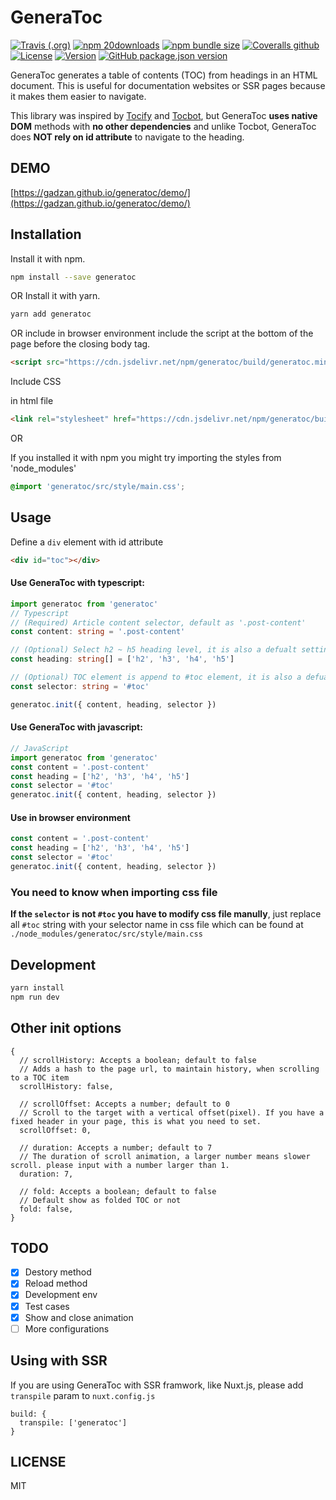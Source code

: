 # GeneraToc

[![Travis (.org)](https://img.shields.io/travis/gadzan/generatoc?style=for-the-badge)]()
[![npm 20downloads](https://img.shields.io/npm/dt/generatoc?label=npm%20downloads&logo=npm&style=for-the-badge)](https://www.npmjs.com/package/generatoc)
[![npm bundle size](https://img.shields.io/bundlephobia/min/generatoc?style=for-the-badge)](https://www.npmjs.com/package/generatoc)
[![Coveralls github](https://img.shields.io/coveralls/github/gadzan/generatoc?style=for-the-badge)](https://coveralls.io/github/gadzan/generatoc?branch=master)
[![License](https://img.shields.io/npm/l/generatoc?style=for-the-badge)](https://github.com/gadzan/generatoc/blob/master/LICENSE)
[![Version](https://img.shields.io/npm/v/generatoc?logo=npm&label=version&style=for-the-badge)](https://www.npmjs.com/package/generatoc)
[![GitHub package.json version](https://img.shields.io/github/package-json/v/gadzan/generatoc?logo=github&style=for-the-badge)](github.com/gadzan/generatoc/)

GeneraToc generates a table of contents (TOC) from headings in an HTML document. This is useful for documentation websites or SSR pages because it makes them easier to navigate. 

This library was inspired by [Tocify](https://github.com/gfranko/jquery.tocify.js) and [Tocbot](https://github.com/tscanlin/tocbot), but GeneraToc **uses native DOM** methods with **no other dependencies** and unlike Tocbot, GeneraToc does **NOT rely on id attribute** to navigate to the heading.

## DEMO

[https://gadzan.github.io/generatoc/demo/](https://gadzan.github.io/generatoc/demo/)

## Installation

Install it with npm.
```bash
npm install --save generatoc
```

OR Install it with yarn.
```bash
yarn add generatoc
```

OR include in browser environment
include the script at the bottom of the page before the closing body tag.
```html
<script src="https://cdn.jsdelivr.net/npm/generatoc/build/generatoc.min.js"></script>
```

Include CSS

in html file
```html
<link rel="stylesheet" href="https://cdn.jsdelivr.net/npm/generatoc/build/generatoc.min.css">
```

OR

If you installed it with npm you might try importing the styles from 'node_modules'
```css
@import 'generatoc/src/style/main.css';
```

## Usage

Define a `div` element with id attribute
```html
<div id="toc"></div>
```

#### Use GeneraToc with typescript:
```typescript
import generatoc from 'generatoc'
// Typescript
// (Required) Article content selector, default as '.post-content'
const content: string = '.post-content'

// (Optional) Select h2 ~ h5 heading level, it is also a defualt setting if you leave it undefined
const heading: string[] = ['h2', 'h3', 'h4', 'h5']

// (Optional) TOC element is append to #toc element, it is also a defualt setting if you leave it undefined
const selector: string = '#toc'

generatoc.init({ content, heading, selector })
```

#### Use GeneraToc with javascript:
```javascript
// JavaScript
import generatoc from 'generatoc'
const content = '.post-content'
const heading = ['h2', 'h3', 'h4', 'h5']
const selector = '#toc'
generatoc.init({ content, heading, selector })
```

#### Use in browser environment
```javascript
const content = '.post-content'
const heading = ['h2', 'h3', 'h4', 'h5']
const selector = '#toc'
generatoc.init({ content, heading, selector })
```

### You need to know when importing css file

**If the `selector` is not `#toc` you have to modify css file manully**, just replace all `#toc` string with your selector name in css file which can be found at `./node_modules/generatoc/src/style/main.css`

## Development

```bash
yarn install
npm run dev
```

## Other init options
```
{
  // scrollHistory: Accepts a boolean; default to false
  // Adds a hash to the page url, to maintain history, when scrolling to a TOC item
  scrollHistory: false,

  // scrollOffset: Accepts a number; default to 0
  // Scroll to the target with a vertical offset(pixel). If you have a fixed header in your page, this is what you need to set.
  scrollOffset: 0,

  // duration: Accepts a number; default to 7
  // The duration of scroll animation, a larger number means slower scroll. please input with a number larger than 1.
  duration: 7,

  // fold: Accepts a boolean; default to false
  // Default show as folded TOC or not
  fold: false,
}
```

## TODO

- [x] Destory method
- [x] Reload method
- [x] Development env
- [x] Test cases
- [x] Show and close animation
- [ ] More configurations

## Using with SSR

If you are using GeneraToc with SSR framwork, like Nuxt.js, please add `transpile` param to `nuxt.config.js`
```
build: {
  transpile: ['generatoc']
}
```

## LICENSE
MIT
